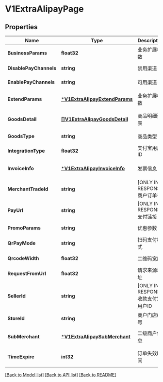 # V1ExtraAlipayPage

## Properties
Name | Type | Description | Notes
------------ | ------------- | ------------- | -------------
**BusinessParams** | **float32** | 业务扩展参数 | [default to null]
**DisablePayChannels** | **string** | 禁用渠道 | [default to null]
**EnablePayChannels** | **string** | 可用渠道 | [default to null]
**ExtendParams** | [***V1ExtraAlipayExtendParams**](v1ExtraAlipayExtendParams.md) | 业务扩展参数 | [optional] [default to null]
**GoodsDetail** | [**[]V1ExtraAlipayGoodsDetail**](v1ExtraAlipayGoodsDetail.md) | 商品明细列表 | [optional] [default to null]
**GoodsType** | **string** | 商品类型 | [default to null]
**IntegrationType** | **float32** | 支付宝用户ID | [default to null]
**InvoiceInfo** | [***V1ExtraAlipayInvoiceInfo**](v1ExtraAlipayInvoiceInfo.md) | 发票信息 | [optional] [default to null]
**MerchantTradeId** | **string** | [ONLY IN RESPONSE] 商户订单号 | [default to null]
**PayUrl** | **string** | [ONLY IN RESPONSE] 支付链接 | [default to null]
**PromoParams** | **string** | 优惠参数 | [default to null]
**QrPayMode** | **string** | 扫码支付模式 | [default to null]
**QrcodeWidth** | **float32** | 二维码宽度 | [default to null]
**RequestFromUrl** | **float32** | 请求来源地址 | [default to null]
**SellerId** | **string** | [ONLY IN RESPONSE] 收款支付宝用户ID | [default to null]
**StoreId** | **string** | 商户门店编号 | [default to null]
**SubMerchant** | [***V1ExtraAlipaySubMerchant**](v1ExtraAlipaySubMerchant.md) | 二级商户信息 | [optional] [default to null]
**TimeExpire** | **int32** | 订单失效时间 | [optional] [default to null]

[[Back to Model list]](../README.md#documentation-for-models) [[Back to API list]](../README.md#documentation-for-api-endpoints) [[Back to README]](../README.md)


